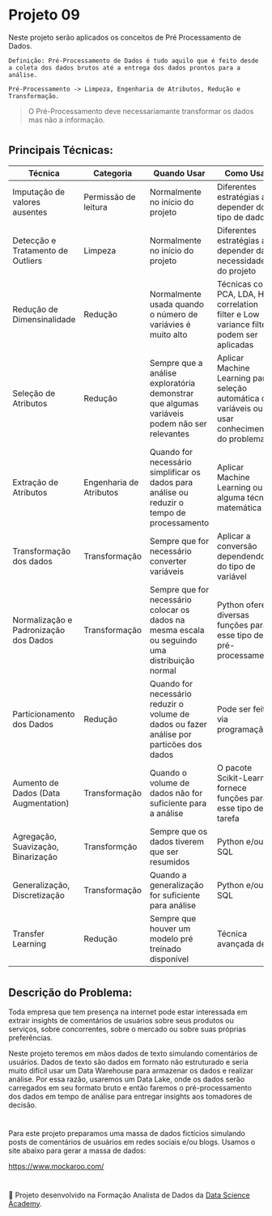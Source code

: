 # Projeto 09

Neste projeto serão aplicados os conceitos de Pré Processamento de Dados.

    Definição: Pré-Processamento de Dados é tudo aquilo que é feito desde a coleta dos dados brutos até a entrega dos dados prontos para a análise.

    Pré-Processamento -> Limpeza, Engenharia de Atributos, Redução e Transformação.

> O Pré-Processamento deve necessariamante transformar os dados mas não a informação.

#

## Principais Técnicas:

Técnica  | Categoria | Quando Usar | Como Usar 
---------|----------|--------------|----------
Imputação de valores ausentes | Permissão de leitura | Normalmente no início do projeto | Diferentes estratégias a depender do tipo de dado
Detecção e Tratamento de Outliers | Limpeza | Normalmente no início do projeto | Diferentes estratégias a depender da necessidade do projeto
Redução de Dimensinalidade | Redução | Normalmente usada quando o número de variávies é muito alto | Técnicas como PCA, LDA, High correlation filter e Low variance filter podem ser aplicadas
Seleção de Atributos | Redução | Sempre que a análise exploratória demonstrar que algumas variáveis podem não ser relevantes | Aplicar Machine Learning para seleção automática das variáveis ou usar conhecimento do problema
Extração de Atributos | Engenharia de Atributos | Quando for necessário simplificar os dados para análise ou reduzir o tempo de processamento | Aplicar Machine Learning ou alguma técnica matemática
Transformação dos dados | Transformação | Sempre que for necessário converter variáveis | Aplicar a conversão dependendo do tipo de variável
Normalização e Padronização dos Dados | Transformação | Sempre que for necessário colocar os dados na mesma escala ou seguindo uma distribuição normal | Python oferece diversas funções para esse tipo de pré-processamento
Particionamento dos Dados | Redução | Quando for necessário reduzir o volume de dados ou fazer análise por particões dos dados | Pode ser feito via programação
Aumento de Dados (Data Augmentation) | Transformação | Quando o volume de dados não for suficiente para a análise | O pacote Scikit-Learn fornece funções para esse tipo de tarefa
Agregação, Suavização, Binarização | Transformção | Sempre que os dados tiverem que ser resumidos | Python e/ou SQL 
Generalização, Discretização | Transformação | Quando a generalização for suficiente para análise | Python e/ou SQL
Transfer Learning | Redução | Sempre que houver um modelo pré treinado disponível | Técnica avançada de IA
#

## Descrição do Problema:
Toda empresa que tem presença na internet pode estar interessada em extrair insights de comentários de usuários sobre seus produtos ou serviços, sobre concorrentes, sobre o
mercado ou sobre suas próprias preferências.

Neste projeto teremos em mãos dados de texto simulando comentários de usuários. Dados de texto são dados em formato não estruturado e seria muito difícil usar um Data Warehouse para armazenar os dados e realizar análise. Por essa razão, usaremos um Data Lake, onde os dados serão carregados em seu formato bruto e então faremos o pré-processamento
dos dados em tempo de análise para entregar insights aos tomadores de decisão.

#

Para este projeto preparamos uma massa de dados fictícios simulando posts de comentários de usuários em redes sociais e/ou blogs. Usamos o site abaixo para gerar a massa de dados:

https://www.mockaroo.com/

#

📌 Projeto desenvolvido na Formação Analista de Dados da [Data Science Academy](https://www.datascienceacademy.com.br/).
